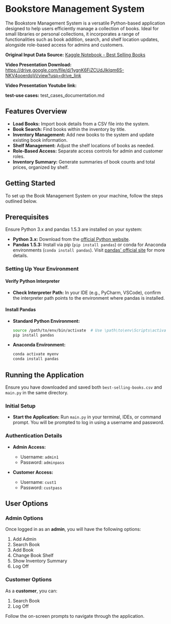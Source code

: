 
# Bookstore Management System

The Bookstore Management System is a versatile Python-based application designed to help users efficiently manage a collection of books. Ideal for small libraries or personal collections, it incorporates a range of functionalities such as book addition, search, and shelf location updates, alongside role-based access for admins and customers.

**Original Input Data Source:** [Kaggle Notebook - Best Selling Books](https://www.kaggle.com/code/drahulsingh/best-selling-books-notebook/input)

**Video Presentation Download:** https://drive.google.com/file/d/1ygnK6FiZCUdJlkIqm6S-NKV4ooerdqVi/view?usp=drive_link

**Video Presentation Youtube link:** 

**test-use cases:** test_cases_documentation.md

## Features Overview

- **Load Books:** Import book details from a CSV file into the system.
- **Book Search:** Find books within the inventory by title.
- **Inventory Management:** Add new books to the system and update existing book information.
- **Shelf Management:** Adjust the shelf locations of books as needed.
- **Role-Based Access:** Separate access controls for admin and customer roles.
- **Inventory Summary:** Generate summaries of book counts and total prices, organized by shelf.

## Getting Started

To set up the Book Management System on your machine, follow the steps outlined below.

## Prerequisites

Ensure Python 3.x and pandas 1.5.3 are installed on your system:

- **Python 3.x:** Download from the [official Python website](https://www.python.org/downloads/).
- **Pandas 1.5.3:** Install via pip (`pip install pandas`) or conda for Anaconda environments (`conda install pandas`). Visit [pandas' official site](https://pandas.pydata.org/) for more details.

### Setting Up Your Environment

#### Verify Python Interpreter

- **Check Interpreter Path:** In your IDE (e.g., PyCharm, VSCode), confirm the interpreter path points to the environment where pandas is installed.

#### Install Pandas

- **Standard Python Environment:**
  ```bash
  source /path/to/env/bin/activate  # Use \path\to\env\Scripts\activate on Windows
  pip install pandas
  ```

- **Anaconda Environment:**
  ```bash
  conda activate myenv
  conda install pandas
  ```

## Running the Application

Ensure you have downloaded and saved both `best-selling-books.csv` and `main.py` in the same directory.

### Initial Setup

- **Start the Application:** Run `main.py` in your terminal, IDEs, or command prompt. You will be prompted to log in using a username and password.

### Authentication Details

- **Admin Access:**
  - Username: `admin1`
  - Password: `adminpass`

- **Customer Access:**
  - Username: `cust1`
  - Password: `custpass`

## User Options

### Admin Options

Once logged in as an **admin**, you will have the following options:
1. Add Admin
2. Search Book
3. Add Book
4. Change Book Shelf
5. Show Inventory Summary
6. Log Off

### Customer Options

As a **customer**, you can:
1. Search Book
2. Log Off

Follow the on-screen prompts to navigate through the application.
